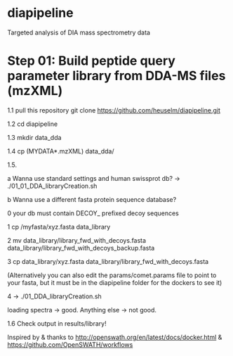 # diapipeline
Targeted analysis of DIA mass spectrometry data

# Step 01: Build peptide query parameter library from DDA-MS files (mzXML)
1.1 pull this repository git clone https://github.com/heuselm/diapipeline.git

1.2 cd diapipeline

1.3 mkdir data_dda

1.4 cp (MYDATA*.mzXML) data_dda/

1.5.

  a Wanna use standard settings and human swissprot db? -> ./01_01_DDA_libraryCreation.sh
  
  b Wanna use a different fasta protein sequence database?
  
  0 your db must contain DECOY_ prefixed decoy sequences
  
  1 cp /myfasta/xyz.fasta data_library
  
  2 mv data_library/library_fwd_with_decoys.fasta data_library/library_fwd_with_decoys_backup.fasta
  
  3 cp data_library/xyz.fasta data_library/library_fwd_with_decoys.fasta
  
  (Alternatively you can also edit the params/comet.params file to point to your fasta, but it must be in the diapipeline folder for the dockers to see it)
  
  4 -> ./01_DDA_libraryCreation.sh
  

loading spectra -> good. Anything else -> not good.

1.6 Check output in results/library!

Inspired by & thanks to http://openswath.org/en/latest/docs/docker.html
& https://github.com/OpenSWATH/workflows
